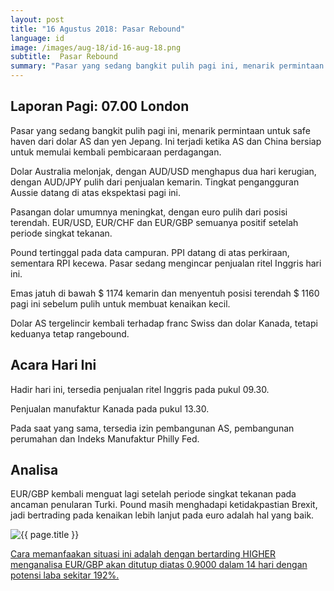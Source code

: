 ```yaml
---
layout: post
title: "16 Agustus 2018: Pasar Rebound"
language: id
image: /images/aug-18/id-16-aug-18.png
subtitle:  Pasar Rebound
summary: "Pasar yang sedang bangkit pulih pagi ini, menarik permintaan untuk safe haven dari dolar AS dan yen Jepang. Ini terjadi ketika AS dan China bersiap untuk memulai kembali pembicaraan perdagangan"
---
```

## Laporan Pagi: 07.00 London

Pasar yang sedang bangkit pulih pagi ini, menarik permintaan untuk safe haven dari dolar AS dan yen Jepang. Ini terjadi ketika AS dan China bersiap untuk memulai kembali pembicaraan perdagangan.

Dolar Australia melonjak, dengan AUD/USD menghapus dua hari kerugian, dengan AUD/JPY pulih dari penjualan kemarin. Tingkat pengangguran Aussie datang di atas ekspektasi pagi ini.

Pasangan dolar umumnya meningkat, dengan euro pulih dari posisi terendah. EUR/USD, EUR/CHF dan EUR/GBP semuanya positif setelah periode singkat tekanan.

Pound tertinggal pada data campuran. PPI datang di atas perkiraan, sementara RPI kecewa. Pasar sedang mengincar penjualan ritel Inggris hari ini.

Emas jatuh di bawah $ 1174 kemarin dan menyentuh posisi terendah $ 1160 pagi ini sebelum pulih untuk membuat kenaikan kecil.

Dolar AS tergelincir kembali terhadap franc Swiss dan dolar Kanada, tetapi keduanya tetap rangebound.

## Acara Hari Ini

Hadir hari ini, tersedia penjualan ritel Inggris pada pukul 09.30.

Penjualan manufaktur Kanada pada pukul 13.30.

Pada saat yang sama, tersedia izin pembangunan AS, pembangunan perumahan dan Indeks Manufaktur Philly Fed.

## Analisa

EUR/GBP kembali menguat lagi setelah periode singkat tekanan pada ancaman penularan Turki. Pound masih menghadapi ketidakpastian Brexit, jadi bertrading pada kenaikan lebih lanjut pada euro adalah hal yang baik.

<img src="{{ site.url }}/images/aug-18/id-16-aug-18.png" alt="{{ page.title }}" title="{{ page.title }}">

<a href="%LINK%%currency=USD&market=forex&underlying=frxEURGBP&formname=higherlower&duration_amount=14&duration_units=d&amount=10&amount_type=stake&expiry_type=duration&barrier=0.9000" target="_blank" rel="noopener noreferrer nofollow">Cara memanfaakan situasi ini adalah dengan bertarding HIGHER menganalisa EUR/GBP akan ditutup diatas 0.9000 dalam 14 hari dengan potensi laba sekitar 192%.</a>

